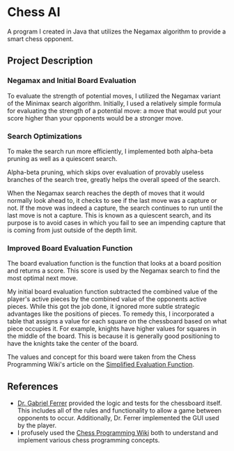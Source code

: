 # Chess AI
A program I created in Java that utilizes the Negamax algorithm to provide a smart chess opponent.
## Project Description
### Negamax and Initial Board Evaluation
To evaluate the strength of potential moves, I utilized the Negamax variant of the Minimax search algorithm. Initially, I used a relatively simple formula
for evaluating the strength of a potential move: a move that would put your score higher than your opponents would be a stronger move.
### Search Optimizations
To make the search run more efficiently, I implemented both alpha-beta pruning as well as a quiescent search.  

Alpha-beta pruning, which skips over evaluation
of provably useless branches of the search tree, greatly helps the overall speed of the search.  

When the Negamax search reaches the depth of moves that it would
normally look ahead to, it checks to see if the last move was a capture or not. If the move was indeed a capture, the search continues to run until the last
move is not a capture. This is known as a quiescent search, and its purpose is to avoid cases in which you fail to see an impending capture that is coming
from just outside of the depth limit.

### Improved Board Evaluation Function
The board evaluation function is the function that looks at a board position and returns a score. This score is used by the Negamax search to find the most optimal next move.  

My initial board evaluation function subtracted the combined value of the player's active pieces by the combined value of the opponents active pieces. While this got the job done, it ignored more subtle strategic advantages like the positions of pieces. To remedy this, I incorporated a table that assigns a value for each square on the chessboard based on what piece occupies it. For example, knights have higher values for squares in the middle of the board. This is because it is generally good positioning to have the knights take the center of the board.  

The values and concept for this board were taken from the Chess Programming Wiki's article on the [Simplified Evaluation Function](https://www.chessprogramming.org/Simplified_Evaluation_Function).

## References
- [Dr. Gabriel Ferrer](https://www.hendrix.edu/mathcs/profile.aspx?id=70718) provided the logic and tests for the chessboard itself. This includes all of the rules and functionality to allow a game between opponents to occur. Additionally, Dr. Ferrer implemented the GUI used by the player.
- I profusely used the [Chess Programming Wiki](https://www.chessprogramming.org/Main_Page) both to understand and implement various chess programming concepts.
